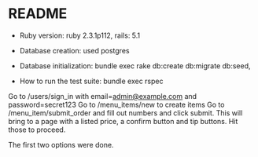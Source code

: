 # README

* Ruby version: ruby 2.3.1p112, rails: 5.1

* Database creation:  used postgres 

* Database initialization: bundle exec rake db:create db:migrate db:seed,

* How to run the test suite: bundle exec rspec

 Go to /users/sign_in with email=admin@example.com and password=secret123
 Go to /menu_items/new to create items
 Go to /menu_item/submit_order and fill out numbers and click submit. This will bring to a page
 with a listed price, a confirm button and tip buttons. Hit those to proceed.

 The first two options were done.

